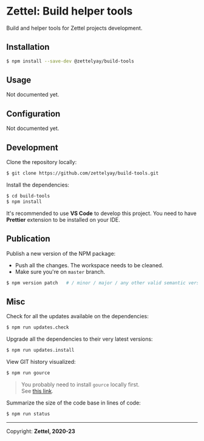 # Zettel: Build helper tools

Build and helper tools for Zettel projects development.

## Installation

```bash
$ npm install --save-dev @zettelyay/build-tools
```

## Usage

Not documented yet.

## Configuration

Not documented yet.

## Development

Clone the repository locally:

```bash
$ git clone https://github.com/zettelyay/build-tools.git
```

Install the dependencies:

```bash
$ cd build-tools
$ npm install
```

It's recommended to use **VS Code** to develop this project.
You need to have **Prettier** extension to be installed on your IDE.

## Publication

Publish a new version of the NPM package:

- Push all the changes. The workspace needs to be cleaned.
- Make sure you're on `master` branch.

```bash
$ npm version patch   # / minor / major / any other valid semantic version
```

## Misc

Check for all the updates available on the dependencies:

```bash
$ npm run updates.check
```

Upgrade all the dependencies to their very latest versions:

```bash
$ npm run updates.install
```

View GIT history visualized:

```bash
$ npm run gource
```

> You probably need to install `gource` locally first.<br/>
See [this link](https://gource.io/).

Summarize the size of the code base in lines of code:

```bash
$ npm run status
```

------------------

Copyright: **Zettel, 2020-23**
